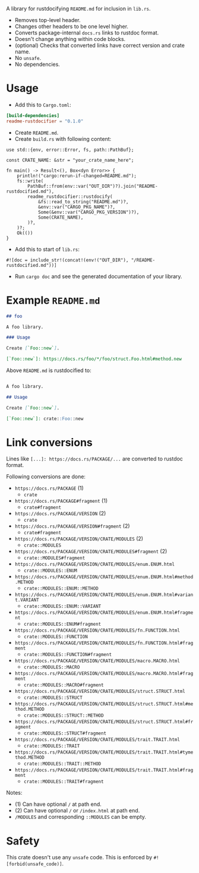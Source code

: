 
A library for rustdocifying `README.md` for inclusion in `lib.rs`.

- Removes top-level header.
- Changes other headers to be one level higher.
- Converts package-internal `docs.rs` links to rustdoc format.
- Doesn't change anything within code blocks.
- (optional) Checks that converted links have correct version and crate name.
- No `unsafe`.
- No dependencies.

# Usage

- Add this to `Cargo.toml`:

```toml
[build-dependencies]
readme-rustdocifier = "0.1.0"
```

- Create `README.md`.
- Create `build.rs` with following content:

```no_run
use std::{env, error::Error, fs, path::PathBuf};

const CRATE_NAME: &str = "your_crate_name_here";

fn main() -> Result<(), Box<dyn Error>> {
    println!("cargo:rerun-if-changed=README.md");
    fs::write(
        PathBuf::from(env::var("OUT_DIR")?).join("README-rustdocified.md"),
        readme_rustdocifier::rustdocify(
            &fs::read_to_string("README.md")?,
            &env::var("CARGO_PKG_NAME")?,
            Some(&env::var("CARGO_PKG_VERSION")?),
            Some(CRATE_NAME),
        )?,
    )?;
    Ok(())
}
```

- Add this to start of `lib.rs`:

```no_run
#![doc = include_str!(concat!(env!("OUT_DIR"), "/README-rustdocified.md"))]
```

- Run `cargo doc` and see the generated documentation of your library.

# Example `README.md`

<!-- Note: Using extra `#`:s here because rustdoc removes one. -->
```markdown
## foo

A foo library.

### Usage

Create [`Foo::new`].

[`Foo::new`]: https://docs.rs/foo/*/foo/struct.Foo.html#method.new
```

Above `README.md` is rustdocified to:

<!-- Note: Using extra `#`:s here because rustdoc removes one. -->
```markdown

A foo library.

## Usage

Create [`Foo::new`].

[`Foo::new`]: crate::Foo::new
```

# Link conversions

Lines like `[...]: https://docs.rs/PACKAGE/...` are converted to rustdoc format.

Following conversions are done:

- `https://docs.rs/PACKAGE` (1)
    - `crate`
- `https://docs.rs/PACKAGE#fragment` (1)
    - `crate#fragment`
- `https://docs.rs/PACKAGE/VERSION` (2)
    - `crate`
- `https://docs.rs/PACKAGE/VERSION#fragment` (2)
    - `crate#fragment`
- `https://docs.rs/PACKAGE/VERSION/CRATE/MODULES` (2)
    - `crate::MODULES`
- `https://docs.rs/PACKAGE/VERSION/CRATE/MODULES#fragment` (2)
    - `crate::MODULES#fragment`
- `https://docs.rs/PACKAGE/VERSION/CRATE/MODULES/enum.ENUM.html`
    - `crate::MODULES::ENUM`
- `https://docs.rs/PACKAGE/VERSION/CRATE/MODULES/enum.ENUM.html#method.METHOD`
    - `crate::MODULES::ENUM::METHOD`
- `https://docs.rs/PACKAGE/VERSION/CRATE/MODULES/enum.ENUM.html#variant.VARIANT`
    - `crate::MODULES::ENUM::VARIANT`
- `https://docs.rs/PACKAGE/VERSION/CRATE/MODULES/enum.ENUM.html#fragment`
    - `crate::MODULES::ENUM#fragment`
- `https://docs.rs/PACKAGE/VERSION/CRATE/MODULES/fn.FUNCTION.html`
    - `crate::MODULES::FUNCTION`
- `https://docs.rs/PACKAGE/VERSION/CRATE/MODULES/fn.FUNCTION.html#fragment`
    - `crate::MODULES::FUNCTION#fragment`
- `https://docs.rs/PACKAGE/VERSION/CRATE/MODULES/macro.MACRO.html`
    - `crate::MODULES::MACRO`
- `https://docs.rs/PACKAGE/VERSION/CRATE/MODULES/macro.MACRO.html#fragment`
    - `crate::MODULES::MACRO#fragment`
- `https://docs.rs/PACKAGE/VERSION/CRATE/MODULES/struct.STRUCT.html`
    - `crate::MODULES::STRUCT`
- `https://docs.rs/PACKAGE/VERSION/CRATE/MODULES/struct.STRUCT.html#method.METHOD`
    - `crate::MODULES::STRUCT::METHOD`
- `https://docs.rs/PACKAGE/VERSION/CRATE/MODULES/struct.STRUCT.html#fragment`
    - `crate::MODULES::STRUCT#fragment`
- `https://docs.rs/PACKAGE/VERSION/CRATE/MODULES/trait.TRAIT.html`
    - `crate::MODULES::TRAIT`
- `https://docs.rs/PACKAGE/VERSION/CRATE/MODULES/trait.TRAIT.html#tymethod.METHOD`
    - `crate::MODULES::TRAIT::METHOD`
- `https://docs.rs/PACKAGE/VERSION/CRATE/MODULES/trait.TRAIT.html#fragment`
    - `crate::MODULES::TRAIT#fragment`


Notes:

- (1) Can have optional `/` at path end.
- (2) Can have optional `/` or `/index.html` at path end.
- `/MODULES` and corresponding `::MODULES` can be empty.

# Safety

This crate doesn't use any `unsafe` code.
This is enforced by `#![forbid(unsafe_code)]`.
